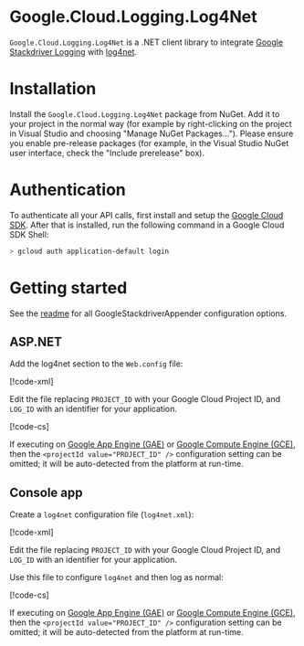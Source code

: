 # Google.Cloud.Logging.Log4Net

`Google.Cloud.Logging.Log4Net` is a .NET client library to integrate  [Google Stackdriver
Logging](https://cloud.google.com/logging/) with
[log4net](https://logging.apache.org/log4net/).

# Installation

Install the `Google.Cloud.Logging.Log4Net` package from NuGet. Add it to
your project in the normal way (for example by right-clicking on the
project in Visual Studio and choosing "Manage NuGet Packages...").
Please ensure you enable pre-release packages (for example, in the
Visual Studio NuGet user interface, check the "Include prerelease"
box).

# Authentication

To authenticate all your API calls, first install and setup the
[Google Cloud SDK](https://cloud.google.com/sdk/). After that is
installed, run the following command in a Google Cloud SDK Shell:

```sh
> gcloud auth application-default login
```

# Getting started

See the [readme](https://github.com/GoogleCloudPlatform/google-cloud-dotnet/blob/master/apis/Google.Cloud.Logging.Log4Net/Google.Cloud.Logging.Log4Net/readme.md) for all GoogleStackdriverAppender configuration options.

## ASP.NET

Add the log4net section to the `Web.config` file:

[!code-xml[](obj/snippets/Google.Cloud.Logging.Log4Net.GoogleStackdriverAppender.txt#log4net_aspnet_template)]

Edit the file replacing `PROJECT_ID` with your Google Cloud Project
ID, and `LOG_ID` with an identifier for your application.

[!code-cs[](obj/snippets/Google.Cloud.Logging.Log4Net.GoogleStackdriverAppender.txt#Overview_AspNet)]

If executing on [Google App Engine (GAE)](https://cloud.google.com/appengine/) or [Google Compute Engine (GCE)](https://cloud.google.com/compute/), then the `<projectId value="PROJECT_ID" />` configuration setting can be omitted; it will be auto-detected from the platform at run-time.

## Console app

Create a `log4net` configuration file (`log4net.xml`):

[!code-xml[](obj/snippets/Google.Cloud.Logging.Log4Net.GoogleStackdriverAppender.txt#log4net_template)]

Edit the file replacing `PROJECT_ID` with your Google Cloud Project
ID, and `LOG_ID` with an identifier for your application.

Use this
file to configure `log4net` and then log as normal:

[!code-cs[](obj/snippets/Google.Cloud.Logging.Log4Net.GoogleStackdriverAppender.txt#Overview)]

If executing on [Google App Engine (GAE)](https://cloud.google.com/appengine/) or [Google Compute Engine (GCE)](https://cloud.google.com/compute/), then the `<projectId value="PROJECT_ID" />` configuration setting can be omitted; it will be auto-detected from the platform at run-time.
